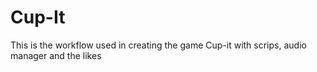 # Cup-It

This is the workflow used in creating the game Cup-it with scrips, audio manager and the likes
